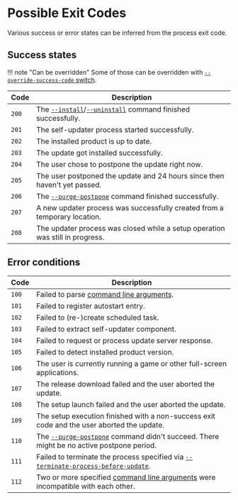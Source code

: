 # Possible Exit Codes

Various success or error states can be inferred from the process exit code.

## Success states

!!! note "Can be overridden"
    Some of those can be overridden with [`--override-success-code` switch](Command-Line-Arguments.md#-override-success-code-code).

Code | Description
---|---
`200` | The [`--install`](Command-Line-Arguments.md#-install)/[`--uninstall`](Command-Line-Arguments.md#-uninstall) command finished successfully.
`201` | The self-updater process started successfully.
`202` | The installed product is up to date.
`203` | The update got installed successfully.
`204` | The user chose to postpone the update right now.
`205` | The user postponed the update and 24 hours since then haven't yet passed.
`206` | The [`--purge-postpone`](Command-Line-Arguments.md#-purge-postpone) command finished successfully.
`207` | A new updater process was successfully created from a temporary location.
`208` | The updater process was closed while a setup operation was still in progress.

## Error conditions

Code | Description
---|---
`100` | Failed to parse [command line arguments](Command-Line-Arguments.md).
`101` | Failed to register autostart entry.
`102` | Failed to (re-)create scheduled task.
`103` | Failed to extract self-updater component.
`104` | Failed to request or process update server response.
`105` | Failed to detect installed product version.
`106` | The user is currently running a game or other full-screen applications.
`107` | The release download failed and the user aborted the update.
`108` | The setup launch failed and the user aborted the update.
`109` | The setup execution finished with a non-success exit code and the user aborted the update.
`110` | The [`--purge-postpone`](Command-Line-Arguments.md#-purge-postpone) command didn't succeed. There might be no active postpone period.
`111` | Failed to terminate the process specified via [`--terminate-process-before-update`](Command-Line-Arguments.md#-terminate-process-before-update-handle).
`112` | Two or more specified [command line arguments](Command-Line-Arguments.md) were incompatible with each other.
